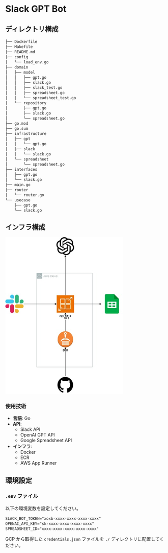# Slack GPT Bot

## ディレクトリ構成

```
├── Dockerfile
├── Makefile
├── README.md
├── config
│   └── load_env.go
├── domain
│   ├── model
│   │   ├── gpt.go
│   │   ├── slack.go
│   │   ├── slack_test.go
│   │   ├── spreadsheet.go
│   │   └── spreadsheet_test.go
│   └── repository
│       ├── gpt.go
│       ├── slack.go
│       └── spreadsheet.go
├── go.mod
├── go.sum
├── infrastructure
│   ├── gpt
│   │   └── gpt.go
│   ├── slack
│   │   └── slack.go
│   └── spreadsheet
│       └── spreadsheet.go
├── interfaces
│   ├── gpt.go
│   └── slack.go
├── main.go
├── router
│   └── router.go
└── usecase
    ├── gpt.go
    └── slack.go
```

## インフラ構成

![インフラ構成](./images/001.jpg)

### 使用技術

- **言語**: Go
- **API**:
  - Slack API
  - OpenAI GPT API
  - Google Spreadsheet API
- **インフラ**:
  - Docker
  - ECR
  - AWS App Runner

## 環境設定

### `.env` ファイル

以下の環境変数を設定してください。

```plaintext
SLACK_BOT_TOKEN="xoxb-xxxx-xxxx-xxxx-xxxx"
OPENAI_API_KEY="sk-xxxx-xxxx-xxxx-xxxx"
SPREADSHEET_ID="xxxx-xxxx-xxxx-xxxx-xxxx"
```

GCP から取得した `credentials.json` ファイルを `./` ディレクトリに配置してください。
